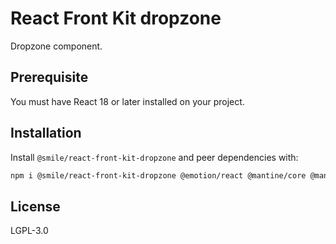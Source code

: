 # React Front Kit dropzone

Dropzone component.

## Prerequisite

You must have React 18 or later installed on your project.

## Installation

Install `@smile/react-front-kit-dropzone` and peer dependencies with:

```bash
npm i @smile/react-front-kit-dropzone @emotion/react @mantine/core @mantine/hooks @mantine/styles @mantine/dropzone @phosphor-icons/react
```

## License

LGPL-3.0
